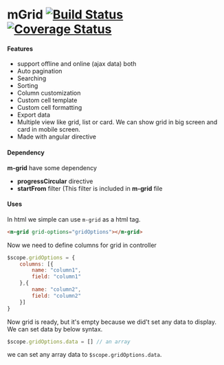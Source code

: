 # mGrid [![Build Status](https://travis-ci.org/kishanmundha/mGrid.svg?branch=master)](https://travis-ci.org/kishanmundha/mGrid) [![Coverage Status](https://codecov.io/gh/kishanmundha/mGrid/branch/master/graph/badge.svg)](https://codecov.io/gh/kishanmundha/mGrid)

#### Features
* support offline and online (ajax data) both
* Auto pagination
* Searching
* Sorting
* Column customization
* Custom cell template
* Custom cell formatting
* Export data
* Multiple view like grid, list or card. We can show grid in big screen and card in mobile screen.
* Made with angular directive

#### Dependency

**m-grid** have some dependency

* **progressCircular** directive
* **startFrom** filter (This filter is included in **m-grid** file

#### Uses

In html we simple can use `m-grid` as a html tag.

```html
<m-grid grid-options="gridOptions"></m-grid>
```

Now we need to define columns for grid in controller

```javascript
$scope.gridOptions = {
    columns: [{
        name: "column1",
        field: "column1"
    },{
        name: "column2",
        field: "column2"
    }]
}
```

Now grid is ready, but it's empty because we did't set any data to display. We can set data by below syntax.

```javascript
$scope.gridOptions.data = [] // an array
```

we can set any array data to `$scope.gridOptions.data`.